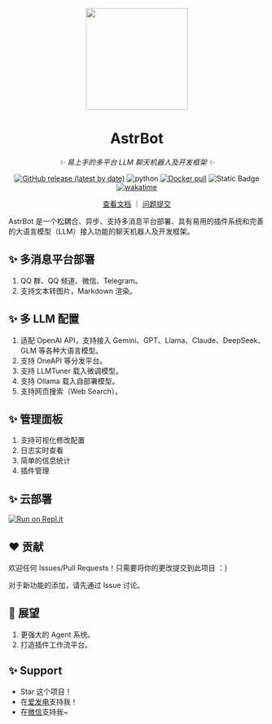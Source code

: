 
<p align="center">
<img width=200 src="https://github.com/user-attachments/assets/3dd6a669-0830-4db4-b821-c8b279ea19a6"/>
</p>

<div align="center">

<h1>AstrBot</h1>

_✨ 易上手的多平台 LLM 聊天机器人及开发框架 ✨_

[![GitHub release (latest by date)](https://img.shields.io/github/v/release/Soulter/AstrBot)](https://github.com/Soulter/AstrBot/releases/latest)
<img src="https://img.shields.io/badge/python-3.10+-blue.svg" alt="python">
<a href="https://hub.docker.com/r/soulter/astrbot"><img alt="Docker pull" src="https://img.shields.io/docker/pulls/soulter/astrbot.svg"/></a>
<img alt="Static Badge" src="https://img.shields.io/badge/QQ群-322154837-purple">
[![wakatime](https://wakatime.com/badge/user/915e5316-99c6-4563-a483-ef186cf000c9/project/018e705a-a1a7-409a-a849-3013485e6c8e.svg)](https://wakatime.com/badge/user/915e5316-99c6-4563-a483-ef186cf000c9/project/018e705a-a1a7-409a-a849-3013485e6c8e)
</a>

<a href="https://astrbot.soulter.top/">查看文档</a> ｜
<a href="https://github.com/Soulter/AstrBot/issues">问题提交</a>
</div>

AstrBot 是一个松耦合、异步、支持多消息平台部署、具有易用的插件系统和完善的大语言模型（LLM）接入功能的聊天机器人及开发框架。

## ✨ 多消息平台部署

1. QQ 群、QQ 频道、微信、Telegram。
2. 支持文本转图片，Markdown 渲染。
   
## ✨ 多 LLM 配置

1. 适配 OpenAI API，支持接入 Gemini、GPT、Llama、Claude、DeepSeek、GLM 等各种大语言模型。
2. 支持 OneAPI 等分发平台。
3. 支持 LLMTuner 载入微调模型。
4. 支持 Ollama 载入自部署模型。
4. 支持网页搜索（Web Search）。

## ✨ 管理面板

1. 支持可视化修改配置
2. 日志实时查看
3. 简单的信息统计
4. 插件管理

<!-- ## ✨ ATRI [Beta 测试]

该功能作为插件载入。插件仓库地址：[astrbot_plugin_atri](https://github.com/Soulter/astrbot_plugin_atri)

1. 基于《ATRI ~ My Dear Moments》主角 ATRI 角色台词作为微调数据集的 `Qwen1.5-7B-Chat Lora` 微调模型。
2. 长期记忆
3. 表情包理解与回复
4. TTS
    -->
## ✨ 云部署

[![Run on Repl.it](https://repl.it/badge/github/Soulter/AstrBot)](https://repl.it/github/Soulter/AstrBot)

## ❤️ 贡献

欢迎任何 Issues/Pull Requests！只需要将你的更改提交到此项目 ：)

对于新功能的添加，请先通过 Issue 讨论。

## 🔭 展望

1. 更强大的 Agent 系统。
2. 打造插件工作流平台。

## ✨ Support

- Star 这个项目！
- 在[爱发电](https://afdian.com/a/soulter)支持我！
- 在[微信](https://drive.soulter.top/f/pYfA/d903f4fa49a496fda3f16d2be9e023b5.png)支持我~
